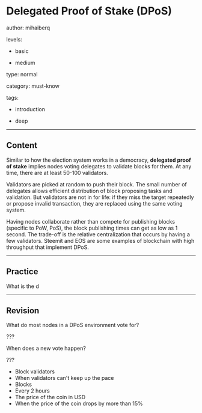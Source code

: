 # Delegated Proof of Stake (DPoS)
author: mihaiberq

levels:

  - basic

  - medium

type: normal

category: must-know

tags:

  - introduction

  - deep


---
## Content

Similar to how the election system works in a democracy, **delegated proof of stake** implies nodes voting delegates to validate blocks for them. At any time, there are at least 50-100 validators.

Validators are picked at random to push their block. The small number of delegates allows efficient distribution of block proposing tasks and validation. But validators are not in for life: if they miss the target repeatedly or propose invalid transaction, they are replaced using the same voting system.

Having nodes collaborate rather than compete for publishing blocks (specific to PoW, PoS), the block publishing times can get as low as 1 second. The trade-off is the relative centralization that occurs by having a few validators. Steemit and EOS are some examples of blockchain with high throughput that implement DPoS.

---
## Practice

What is the d

---
## Revision

What do most nodes in a DPoS environment vote for?

???

When does a new vote happen?

???

* Block validators
* When validators can't keep up the pace
* Blocks
* Every 2 hours
* The price of the coin in USD
* When the price of the coin drops by more than 15%

